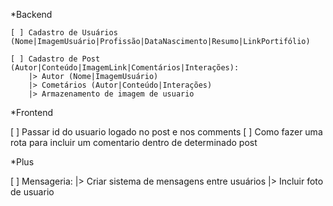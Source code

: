 \*Backend

    [ ] Cadastro de Usuários (Nome|ImagemUsuário|Profissão|DataNascimento|Resumo|LinkPortifólio)

    [ ] Cadastro de Post (Autor|Conteúdo|ImagemLink|Comentários|Interações):
        |> Autor (Nome|ImagemUsuário)
        |> Cometários (Autor|Conteúdo|Interações)
        |> Armazenamento de imagem de usuario

\*Frontend

[ ] Passar id do usuario logado no post e nos comments
[ ] Como fazer uma rota para incluir um comentario dentro de determinado post

\*Plus

[ ] Mensageria:
|> Criar sistema de mensagens entre usuários
|> Incluir foto de usuario
